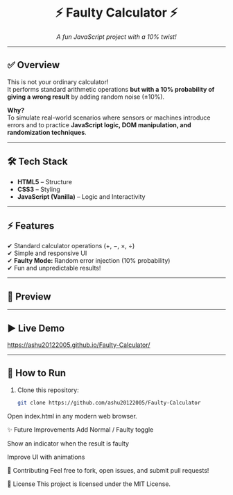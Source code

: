 <h1 align="center">⚡ <b>Faulty Calculator</b> ⚡</h1>
<p align="center"><i>A fun JavaScript project with a 10% twist!</i></p>

---

## ✅ Overview  
This is not your ordinary calculator!  
It performs standard arithmetic operations **but with a 10% probability of giving a wrong result** by adding random noise (±10%).  

**Why?**  
To simulate real-world scenarios where sensors or machines introduce errors and to practice **JavaScript logic, DOM manipulation, and randomization techniques**.

---

## 🛠 Tech Stack  
- **HTML5** – Structure  
- **CSS3** – Styling  
- **JavaScript (Vanilla)** – Logic and Interactivity  

---

## ⚡ Features  
✔ Standard calculator operations (+, −, ×, ÷)  
✔ Simple and responsive UI  
✔ **Faulty Mode:** Random error injection (10% probability)  
✔ Fun and unpredictable results!  

---

## 📸 Preview  


---

## ▶️ Live Demo  
 https://ashu20122005.github.io/Faulty-Calculator/

---

## 📂 How to Run  
1. Clone this repository:
   ```bash
   git clone https://github.com/ashu20122005/Faulty-Calculator
Open index.html in any modern web browser.

✨ Future Improvements
Add Normal / Faulty toggle

Show an indicator when the result is faulty

Improve UI with animations

🤝 Contributing
Feel free to fork, open issues, and submit pull requests!

📜 License
This project is licensed under the MIT License.
